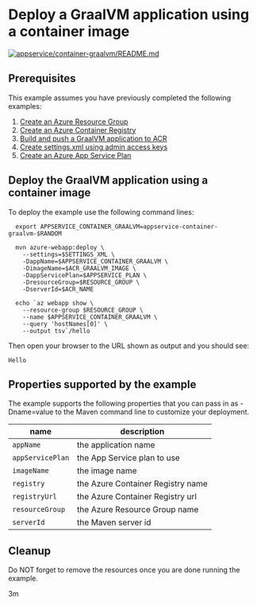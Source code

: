 
# Deploy a GraalVM application using a container image

[![appservice/container-graalvm/README.md](https://github.com/Azure-Samples/java-on-azure-examples/actions/workflows/appservice_container-graalvm_README_md.yml/badge.svg)](https://github.com/Azure-Samples/java-on-azure-examples/actions/workflows/appservice_container-graalvm_README_md.yml)

## Prerequisites

<!-- workflow.run()

  if [[ -z $REGION ]]; then
    export REGION=westus2
    echo "Using 'westus2' region"
  fi

  -->
<!-- workflow.cron(0 5 * * 1) -->
<!-- workflow.include(../../acr/graalvm/README.md) -->
<!-- workflow.include(../../acr/create-settings-xml/README.md) -->
<!-- workflow.include(../create-plan/README.md) -->

This example assumes you have previously completed the following examples:

1. [Create an Azure Resource Group](../../group/create/README.md)
1. [Create an Azure Container Registry](../../acr/create/README.md)
1. [Build and push a GraalVM application to ACR](../../acr/graalvm/README.md)
1. [Create settings.xml using admin access keys](../../acr/create-settings-xml/README.md)
1. [Create an Azure App Service Plan](../create-plan/README.md)

## Deploy the GraalVM application using a container image

<!-- workflow.run() 

  cd appservice/container-graalvm

  -->

To deploy the example use the following command lines:

```shell
  export APPSERVICE_CONTAINER_GRAALVM=appservice-container-graalvm-$RANDOM

  mvn azure-webapp:deploy \
    --settings=$SETTINGS_XML \
    -DappName=$APPSERVICE_CONTAINER_GRAALVM \
    -DimageName=$ACR_GRAALVM_IMAGE \
    -DappServicePlan=$APPSERVICE_PLAN \
    -DresourceGroup=$RESOURCE_GROUP \
    -DserverId=$ACR_NAME

  echo `az webapp show \
    --resource-group $RESOURCE_GROUP \
    --name $APPSERVICE_CONTAINER_GRAALVM \
    --query 'hostNames[0]' \
    --output tsv`/hello
```

<!-- workflow.run() 

  sleep 180
  cd ../..

  -->

Then open your browser to the URL shown as output and you should see:

```text
Hello
```

<!-- workflow.directOnly()

  export RESULT=$(az webapp show --resource-group $RESOURCE_GROUP --name $APPSERVICE_CONTAINER_GRAALVM --output tsv --query state)
  if [[ "$RESULT" != Running ]]; then
    echo 'Web application is NOT running'
    az group delete --name $RESOURCE_GROUP --yes || true
    exit 1
  fi
  export URL=https://$(az webapp show --resource-group $RESOURCE_GROUP --name $APPSERVICE_CONTAINER_GRAALVM --output tsv --query defaultHostName)/hello
  export RESULT=$(curl $URL)
  az group delete --name $RESOURCE_GROUP --yes || true
  if [[ "$RESULT" != *"Hello"* ]]; then
    echo "Response did not contain 'Hello'"
    exit 1
  fi

  -->

## Properties supported by the example

The example supports the following properties that you can pass in as -Dname=value
to the Maven command line to customize your deployment.

| name                   | description                       |
|------------------------|-----------------------------------|
| `appName`              | the application name              |
| `appServicePlan`       | the App Service plan to use       |
| `imageName`            | the image name             |
| `registry`             | the Azure Container Registry name |
| `registryUrl`          | the Azure Container Registry url  |
| `resourceGroup`        | the Azure Resource Group name     |
| `serverId`             | the Maven server id               |

## Cleanup

Do NOT forget to remove the resources once you are done running the example.

3m
